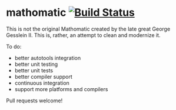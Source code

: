 # mathomatic [![Build Status](https://travis-ci.org/rubicks/mathomatic.svg?branch=master)](https://travis-ci.org/rubicks/mathomatic)

This is not the original Mathomatic created by the late great George Gesslein
II. This is, rather, an attempt to clean and modernize it.

To do:

 * better autotools integration
 * better unit testing
 * better unit tests
 * better compiler support
 * continuous integration
 * support more platforms and compilers

Pull requests welcome!
